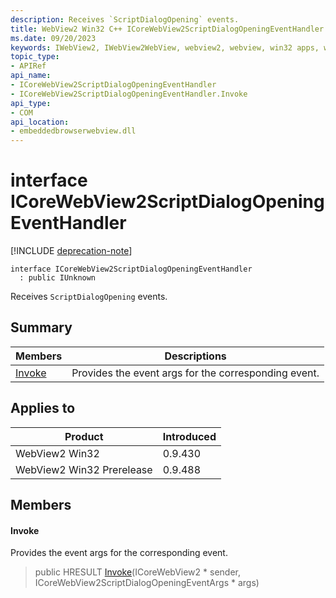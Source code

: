 ```yaml
---
description: Receives `ScriptDialogOpening` events.
title: WebView2 Win32 C++ ICoreWebView2ScriptDialogOpeningEventHandler
ms.date: 09/20/2023
keywords: IWebView2, IWebView2WebView, webview2, webview, win32 apps, win32, edge, ICoreWebView2, ICoreWebView2Controller, browser control, edge html, ICoreWebView2ScriptDialogOpeningEventHandler
topic_type: 
- APIRef
api_name:
- ICoreWebView2ScriptDialogOpeningEventHandler
- ICoreWebView2ScriptDialogOpeningEventHandler.Invoke
api_type:
- COM
api_location:
- embeddedbrowserwebview.dll
---
```


# interface ICoreWebView2ScriptDialogOpeningEventHandler

[!INCLUDE [deprecation-note](../includes/deprecation-note.md)]

```
interface ICoreWebView2ScriptDialogOpeningEventHandler
  : public IUnknown
```

Receives `ScriptDialogOpening` events.

## Summary

 Members                        | Descriptions
--------------------------------|---------------------------------------------
[Invoke](#invoke) | Provides the event args for the corresponding event.

## Applies to

Product                         | Introduced
--------------------------------|---------------------------------------------
WebView2 Win32            |    0.9.430
WebView2 Win32 Prerelease |    0.9.488

## Members

#### Invoke

Provides the event args for the corresponding event.

> public HRESULT [Invoke](#invoke)(ICoreWebView2 * sender, ICoreWebView2ScriptDialogOpeningEventArgs * args)

